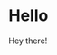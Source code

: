 <!DOCTYPE html>
<html>
<head>
    <title>Hi, Im Thomas Llopart</title>
</head>
<body>
    <h1>Hello</h1>
    <p>Hey there!</p>
</body>
